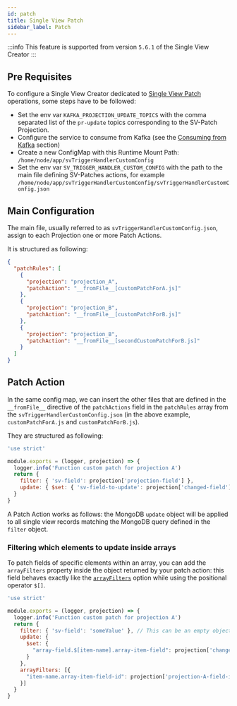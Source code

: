```yaml
---
id: patch
title: Single View Patch
sidebar_label: Patch
---
```


:::info
This feature is supported from version `5.6.1` of the Single View Creator
:::

## Pre Requisites
To configure a Single View Creator dedicated to [Single View Patch](/products/fast_data/configuration/single_views.md#single-view-patch) operations, some steps have to be followed:

* Set the env var `KAFKA_PROJECTION_UPDATE_TOPICS` with the comma separated list of the `pr-update` topics corresponding to the SV-Patch Projection.
* Configure the service to consume from Kafka (see the [Consuming from Kafka](/products/fast_data/configuration/single_view_creator/index.md#consuming-from-kafka) section)
* Create a new ConfigMap with this Runtime Mount Path: `/home/node/app/svTriggerHandlerCustomConfig`
* Set the env var `SV_TRIGGER_HANDLER_CUSTOM_CONFIG` with the path to the main file defining SV-Patches actions, for example `/home/node/app/svTriggerHandlerCustomConfig/svTriggerHandlerCustomConfig.json`


## Main Configuration

The main file, usually referred to as `svTriggerHandlerCustomConfig.json`, assign to each Projection one or more Patch Actions.

It is structured as following: 

```json
{
  "patchRules": [
    {
      "projection": "projection_A",
      "patchAction": "__fromFile__[customPatchForA.js]"
    },
    {
      "projection": "projection_B",
      "patchAction": "__fromFile__[customPatchForB.js]"
    },
    {
      "projection": "projection_B",
      "patchAction": "__fromFile__[secondCustomPatchForB.js]"
    }
  ]
}
```

## Patch Action

In the same config map, we can insert the other files that are defined in the `__fromFile__` directive of the `patchActions` field in the `patchRules` array from the `svTriggerHandlerCustomConfig.json` (in the above example, `customPatchForA.js` and `customPatchForB.js`).

They are structured as following:

```javascript title=customPatchForA.js
'use strict'

module.exports = (logger, projection) => {
  logger.info('Function custom patch for projection A')
  return {
    filter: { 'sv-field': projection['projection-field'] },
    update: { $set: { 'sv-field-to-update': projection['changed-field'] } },
  }
}
```

A Patch Action works as follows: the MongoDB `update` object will be applied to all single view records matching the MongoDB query defined in the `filter` object.

### Filtering which elements to update inside arrays

To patch fields of specific elements within an array, you can add the `arrayFilters` property inside the object returned by your patch action: this field behaves exactly like the [`arrayFilters`](https://www.mongodb.com/docs/manual/reference/operator/update/positional-filtered/#---identifier--) option while using the positional operator `$[]`.

```javascript title=patchActionWithArrayFilters.js {12-14}
'use strict'

module.exports = (logger, projection) => {
  logger.info('Function custom patch for projection A')
  return {
    filter: { 'sv-field': 'someValue' }, // This can be an empty object if needed
    update: {
      $set: {
        "array-field.$[item-name].array-item-field": projection['changed-field']
      }
    },
    arrayFilters: [{
      "item-name.array-item-field-id": projection['projection-A-field-id']
    }]
  }
}
```
